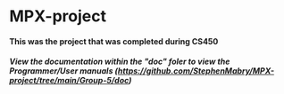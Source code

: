 # MPX-project

#### This was the project that was completed during CS450
##### View the documentation within the "doc" foler to view the Programmer/User manuals (https://github.com/StephenMabry/MPX-project/tree/main/Group-5/doc)
